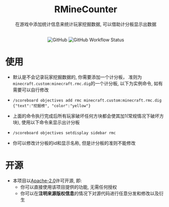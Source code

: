 <div align="center">

<h1>RMineCounter</h1>

<p>在游戏中添加统计信息来统计玩家挖掘数据, 可以借助计分板显示出数据</p>

<br>

<img alt="GitHub" src="https://img.shields.io/github/license/DangoTown/RMC?logo=apache">
<img alt="GitHub Workflow Status" src="https://img.shields.io/github/actions/workflow/status/DangoTown/RMC/ci.yaml">
</div>

# 使用

* 默认是不会记录玩家挖掘数据的, 你需要添加一个计分板， 准则为`minecraft.custom:minecraft.rmc.dig`的一个计分板, 以下为实例命令, 如有需要可以自行修改

* `/scoreboard objectives add rmc minecraft.custom:minecraft.rmc.dig {"text":"挖掘榜", "color":"yellow"}`

* 上面的命令执行完成后所有玩家破坏任何方块都会使其加1(常规情况下破坏方块), 使用以下命令来显示出计分板

* `/scoreboard objectives setdisplay sidebar rmc`

* 你可以修改计分板的id和显示名称, 但是计分板的准则不能修改

# 开源

- 本项目以[Apache-2.0](./LICENSE)许可开源, 即:
    - 你可以直接使用该项目提供的功能, 无需任何授权
    - 你可以在**注明来源版权信息**的情况下对源代码进行任意分发和修改以及衍生

